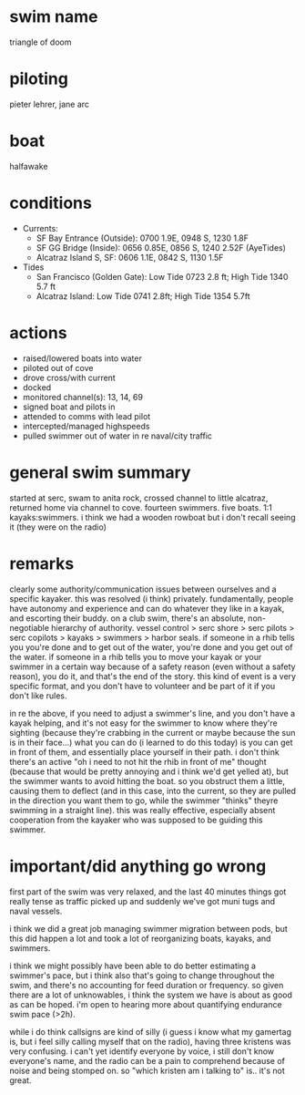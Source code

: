 # swim name

triangle of doom

# piloting

pieter lehrer, jane arc

# boat

halfawake

# conditions

- Currents:
  - SF Bay Entrance (Outside): 0700 1.9E, 0948 S, 1230 1.8F
  - SF GG Bridge (Inside): 0656 0.85E, 0856 S, 1240 2.52F (AyeTides)
  - Alcatraz Island S, SF: 0606 1.1E, 0842 S, 1130 1.5F
- Tides
  - San Francisco (Golden Gate): Low Tide 0723 2.8 ft; High Tide 1340 5.7 ft
  - Alcatraz Island: Low Tide 0741 2.8ft; High Tide 1354 5.7ft

# actions

- raised/lowered boats into water
- piloted out of cove
- drove cross/with current
- docked
- monitored channel(s): 13, 14, 69
- signed boat and pilots in
- attended to comms with lead pilot
- intercepted/managed highspeeds
- pulled swimmer out of water in re naval/city traffic

# general swim summary

started at serc, swam to anita rock, crossed channel to little alcatraz, returned home via channel to cove. fourteen swimmers. five boats. 1:1 kayaks:swimmers. i think we had a wooden rowboat but i don't recall seeing it (they were on the radio)

# remarks

clearly some authority/communication issues between ourselves and a specific kayaker. this was resolved (i think) privately. fundamentally, people have autonomy and experience and can do whatever they like in a kayak, and escorting their buddy. on a club swim, there's an absolute, non-negotiable hierarchy of authority. vessel control > serc shore > serc pilots > serc copilots > kayaks > swimmers > harbor seals. if someone in a rhib tells you you're done and to get out of the water, you're done and you get out of the water. if someone in a rhib tells you to move your kayak or your swimmer in a certain way because of a safety reason (even without a safety reason), you do it, and that's the end of the story. this kind of event is a very specific format, and you don't have to volunteer and be part of it if you don't like rules.

in re the above, if you need to adjust a swimmer's line, and you don't have a kayak helping, and it's not easy for the swimmer to know where they're sighting (because they're crabbing in the current or maybe because the sun is in their face…) what you can do (i learned to do this today) is you can get in front of them, and essentially place yourself in their path. i don't think there's an active "oh i need to not hit the rhib in front of me" thought (because that would be pretty annoying and i think we'd get yelled at), but the swimmer wants to avoid hitting the boat. so you obstruct them a little, causing them to deflect (and in this case, into the current, so they are pulled in the direction you want them to go, while the swimmer "thinks" theyre swimming in a straight line). this was really effective, especially absent cooperation from the kayaker who was supposed to be guiding this swimmer.

# important/did anything go wrong

first part of the swim was very relaxed, and the last 40 minutes things got really tense as traffic picked up and suddenly we've got muni tugs and naval vessels.

i think we did a great job managing swimmer migration between pods, but this did happen a lot and took a lot of reorganizing boats, kayaks, and swimmers.

i think we might possibly have been able to do better estimating a swimmer's pace, but i think also that's going to change throughout the swim, and there's no accounting for feed duration or frequency. so given there are a lot of unknowables, i think the system we have is about as good as can be hoped. i'm open to hearing more about quantifying endurance swim pace (>2h).

while i do think callsigns are kind of silly (i guess i know what my gamertag is, but i feel silly calling myself that on the radio), having three kristens was very confusing. i can't yet identify everyone by voice, i still don't know everyone's name, and the radio can be a pain to comprehend because of noise and being stomped on. so "which kristen am i talking to" is.. it's not great. 
